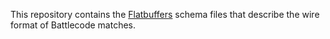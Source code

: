 This repository contains the [Flatbuffers](https://google.github.io/flatbuffers/) schema files that describe the wire format of Battlecode matches.
